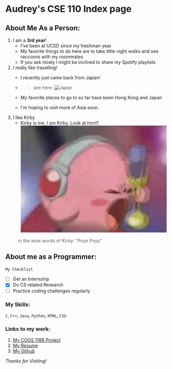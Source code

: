 # Audrey's CSE 110 Index page
## About Me As a Person: 
1.  I am a **3rd year**!
    * I've been at UCSD since my freshman year
    * My favorite things to do here are to take little night walks and see raccoons with my roommates
    * If you ask nicely I might be inclined to share my Spotify playlists
2. I really like travelling!
    * I recently just came back from Japan!
    * >see here: 
    ![Japan](./pics/jpn.jpg)
  
    * My favorite places to go to so far have been Hong Kong and Japan
    * I'm hoping to visit more of Asia soon. 
3. I like Kirby
    * Kirby is me, I am Kirby. Look at him!!!
 ![Kirby](pics/kirby.jpg)
 >in the wise words of Kirby: "Poyo Poyo"
   
## About me as a Programmer:
`My Checklist`
- [ ] Get an Internship
- [x] Do CS related Research
- [ ] Practice coding challenges regularly

### My Skills:
`C`, `C++`, `Java`, `Python`, `HTML`, `CSS`


### Links to my work: 
1. [My COGS 118B Project](https://github.com/Daphne-wu/COGS118BGroupProject)
2. [My Resume](https://docs.google.com/document/d/179Z_MCK_tVMMV_B2L3Fbf3Q4xgtQj6Y8LBdqG5uInaw/edit?usp=sharing)
3. [My Github](https://github.com/oodball)


*Thanks for Visiting!*

